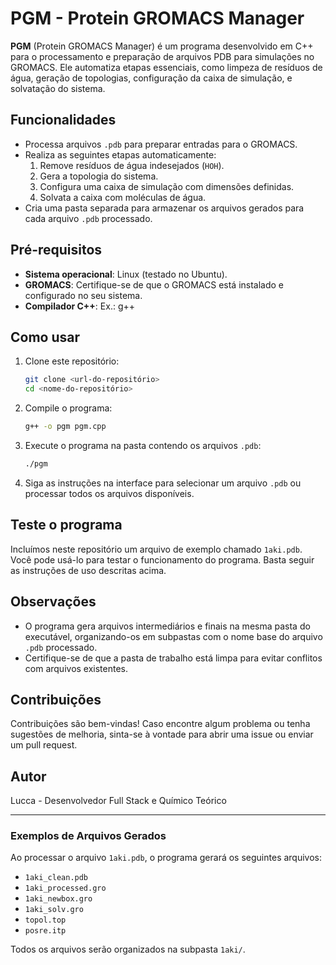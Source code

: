 # PGM - Protein GROMACS Manager

**PGM** (Protein GROMACS Manager) é um programa desenvolvido em C++ para o processamento e preparação de arquivos PDB para simulações no GROMACS. Ele automatiza etapas essenciais, como limpeza de resíduos de água, geração de topologias, configuração da caixa de simulação, e solvatação do sistema.

## Funcionalidades
- Processa arquivos `.pdb` para preparar entradas para o GROMACS.
- Realiza as seguintes etapas automaticamente:
  1. Remove resíduos de água indesejados (`HOH`).
  2. Gera a topologia do sistema.
  3. Configura uma caixa de simulação com dimensões definidas.
  4. Solvata a caixa com moléculas de água.
- Cria uma pasta separada para armazenar os arquivos gerados para cada arquivo `.pdb` processado.

## Pré-requisitos
- **Sistema operacional**: Linux (testado no Ubuntu).
- **GROMACS**: Certifique-se de que o GROMACS está instalado e configurado no seu sistema.
- **Compilador C++**: Ex.: g++

## Como usar
1. Clone este repositório:
   ```bash
   git clone <url-do-repositório>
   cd <nome-do-repositório>
   ```
2. Compile o programa:
   ```bash
   g++ -o pgm pgm.cpp
   ```
3. Execute o programa na pasta contendo os arquivos `.pdb`:
   ```bash
   ./pgm
   ```
4. Siga as instruções na interface para selecionar um arquivo `.pdb` ou processar todos os arquivos disponíveis.

## Teste o programa
Incluímos neste repositório um arquivo de exemplo chamado `1aki.pdb`. Você pode usá-lo para testar o funcionamento do programa. Basta seguir as instruções de uso descritas acima.

## Observações
- O programa gera arquivos intermediários e finais na mesma pasta do executável, organizando-os em subpastas com o nome base do arquivo `.pdb` processado.
- Certifique-se de que a pasta de trabalho está limpa para evitar conflitos com arquivos existentes.

## Contribuições
Contribuições são bem-vindas! Caso encontre algum problema ou tenha sugestões de melhoria, sinta-se à vontade para abrir uma issue ou enviar um pull request.

## Autor
Lucca - Desenvolvedor Full Stack e Químico Teórico

---

### Exemplos de Arquivos Gerados
Ao processar o arquivo `1aki.pdb`, o programa gerará os seguintes arquivos:
- `1aki_clean.pdb`
- `1aki_processed.gro`
- `1aki_newbox.gro`
- `1aki_solv.gro`
- `topol.top`
- `posre.itp`

Todos os arquivos serão organizados na subpasta `1aki/`.

